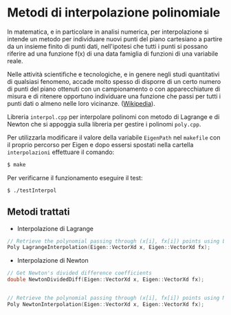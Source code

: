 # Metodi di interpolazione polinomiale

In matematica, e in particolare in analisi numerica, per interpolazione si intende un metodo per individuare nuovi punti del piano cartesiano a partire da un insieme finito di punti dati, nell'ipotesi che tutti i punti si possano riferire ad una funzione f(x) di una data famiglia di funzioni di una variabile reale.

Nelle attività scientifiche e tecnologiche, e in genere negli studi quantitativi di qualsiasi fenomeno, accade molto spesso di disporre di un certo numero di punti del piano ottenuti con un campionamento o con apparecchiature di misura e di ritenere opportuno individuare una funzione che passi per tutti i punti dati o almeno nelle loro vicinanze.  ([Wikipedia](https://it.wikipedia.org/wiki/Interpolazione)).


Libreria `interpol.cpp` per interpolare polinomi con metodo di Lagrange e di Newton che si appoggia sulla libreria per gestire i polinomi `poly.cpp`.

Per utilizzarla modificare il valore della variabile `EigenPath` nel `makefile` con il proprio percorso per Eigen e dopo essersi spostati nella cartella `interpolazioni` effettuare il comando:

```bash
$ make
```

Per verificarne il funzionamento eseguire il test:

```bash
$ ./testInterpol
```

## Metodi trattati

- Interpolazione di Lagrange

```C++
// Retrieve the polynomial passing through (x[i], fx[i]) points using Lagrange interpolation
Poly LagrangeInterpolation(Eigen::VectorXd x, Eigen::VectorXd fx);
```

- Interpolazione di Newton

```C++
// Get Newton's divided difference coefficients
double NewtonDividedDiff(Eigen::VectorXd x, Eigen::VectorXd fx);


// Retrieve the polynomial passing through (x[i], fx[i]) points using Newton's divided differences interpolation
Poly NewtonInterpolation(Eigen::VectorXd x, Eigen::VectorXd fx);
```